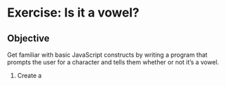 # Exercise: Is it a vowel?

## Objective

Get familiar with basic JavaScript constructs by writing a program that prompts the user for a character and tells them whether or not it’s a vowel.

1. Create a 
